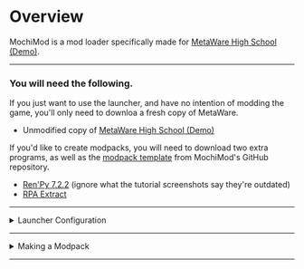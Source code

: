 # Overview
<p>MochiMod is a mod loader specifically made for <a href="https://not-fun-games.itch.io/metaware-high-school">MetaWare High School (Demo)</a>.

***

### You will need the following.
If you just want to use the launcher, and have no intention of modding the game, you'll only need to downloa a fresh copy of MetaWare.

* Unmodified copy of <a href="https://not-fun-games.itch.io/metaware-high-school">MetaWare High School (Demo)</a>

If you'd like to create modpacks, you will need to download two extra programs, as well as the [modpack template](.github/zips/ModpackTemplate.zip) from MochiMod's GitHub repository.

* [Ren'Py 7.2.2](https://www.renpy.org/release/7.2.2) (ignore what the tutorial screenshots say they're outdated)
* [RPA Extract](https://iwanplays.itch.io/rpaex)

***

<details>
	<summary>Launcher Configuration</summary>
	<h1> Step 1 </h1>
	<p>Download MetaWare and unzip the game as you would normally. Download MochiMod and extract the ZIP to your desktop.<br><br>
	<img src=".github/images/folder on desktop.png"/>
	<h1> Step 2 </h1>
	<p>Open MochiMod.exe. Once the launcher is running click on the bottom-most button labeled "Settings", and paste in the directory of your unmodded MetaWare copy. <b>After</b> you do this, press enter and click the button on the above prompt.<br><br>
	<img src=".github/images/navigate settings.png"/>
	<h1> Step 3 </h1>
	<p>Check the root directory of your MetaWare copy (The folder with <code>MetaWareHighSchoolDemo.exe</code> inside). There should now be a folder named <code>mods</code> which you can move modpacks into.<br><br>
	<img src=".github/images/modsfolder.png"/>
</details>

***

<details>
<summary>Making a Modpack</summary>
<h1> Step 1</h1>
<p>Install Ren'Py for your system as you would normally, then choose a location to unzip your copy of MetaWare to. <b>This should be a different copy than the one you're using for your launcher.</b> For the sake of this tutorial, I created a folder named
<code>_MWHS MOD SOURCE</code> in the root directory of my Ren'Py copy and moved MetaWare into it.<br><br>
<img src=".github/images/mod source folder.png"/>
<h1> Step 2</h1>
<p>Open Ren'Py and click the preferences text down by the Launch Project button, and set your projects directory to the folder your copy of MetaWare is in (<code>_MWHS MOD SOURCE</code> in my case). You can set your text editor to whatever you'd like, but I chose Atom. We'll come back to Ren'Py in a bit.<br><br>
<img src=".github/images/projects.png"/>
<h1> Step 3</h1>
<p>Download RPA Extract and move it to the game directory of your modded MetaWare copy. After you do this, you'll want to drag each .rpa file onto rpaExtract.exe to decompress it and free those sweet sweet game files. If your antivirus flags RPA Extract as a virus, whitelist the .exe file.

After you do this, delete the three .rpa files you have left over, as well as rpaExtract.exe.<br><br>
<img src=".github/images/rpa extract in action.gif"/>
<h1> Step 4</h1>
<p>Go back to Ren'Py and click the refresh button near the projects list on the left if MetaWare High School (Demo) isn't appearing in the projects list. If it <i>is</i>, good job for making it this far! You can now modify this copy of MetaWare however much you'd like before proceeding to Step 5.<br><br>
<img src=".github/images/metaware in projects.PNG"/>

It was the first thing that came to mind, so I replaced all of the character icon with Nathaniel Bandy's PFP. I'm sorry.<br><br>
<img src=".github/images/holdupaintyounathanielb.png"/>
<h1> Step 5</h1>
<p>After you've made your mod, you're ready to recompile the game. Go back into Ren'Py and click "Build Distributions". It should be in the bottom right, in the row above the launch project button. Ren'Py will scan the project, and then you'll need to select an operating system to build your game for. You can select any option, as you'll only need the .rpa files from the final build.

Click build and let Ren'Py compile the game.<br><br>
<img src=".github/images/build distributions.png"/>
<img src=".github/images/renpy make game.png"/>
<h1> Step 6</h1>
<p>Once the game is done building, the directory containing the zip of your game should pop up. If it doesn't, don't worry, just navigate to the project folder you set earlier. Unzip the game, and run it make sure everything works. If everything looks the way you want it to, you're ready to finally make your modpack.

Download the modpack template, unzip it and move it to your launcher build's <code>mods</code> folder. Then, navigate to the game directory of the build you just made. You should see three .rpa files, like the ones we extracted the game's assets from earlier. Move these .rpa files, as well as the <code>scripts</code> folder into your modpack.

<br><img src=".github/images/placed rpa.png"/><br><br>

You can edit <code>_info.json</code> and <code>_icon.png</code> from here to add information about your mod and customize its appearance in the launcher.<br><br>
<img src=".github/images/info json.png"/>
<h1> Step 7</h1>
<p>Open MochiMod. Once the mod list refreshes, you should see your modpack. Click the mod to select it, then hit Play, and give it a shot!<br><br>
<img src=".github/images/mod in launcher.png"/>
</details>

***
